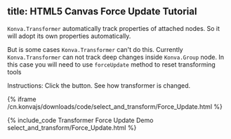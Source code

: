 title: HTML5 Canvas Force Update Tutorial
---

`Konva.Transformer` automatically track properties of attached nodes.
So it will adopt its own properties automatically.

But is some cases `Konva.Transformer` can't do this. Currently `Konva.Transformer` can not track deep changes inside `Konva.Group` node. In this case you will need to use `forceUpdate` method to reset transforming tools

Instructions: Click the button. See how transformer is changed.

{% iframe /cn.konvajs/downloads/code/select_and_transform/Force_Update.html %}

{% include_code Transformer Force Update Demo select_and_transform/Force_Update.html %}